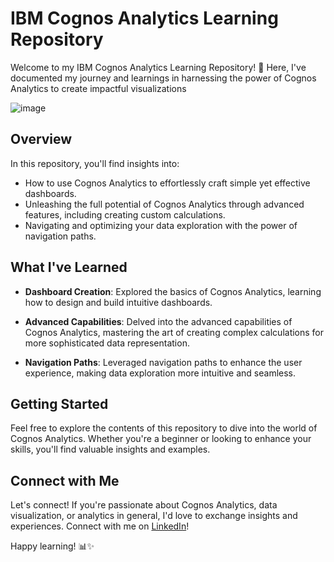 # IBM Cognos Analytics Learning Repository

Welcome to my IBM Cognos Analytics Learning Repository! 🚀 Here, I've documented my journey and learnings in harnessing the power of Cognos Analytics to create impactful visualizations

![image](https://github.com/Ayushmi-Adh/IBM-Cognos/assets/132826306/f06b132a-a551-4c10-ac05-4ac43d3868af)


## Overview

In this repository, you'll find insights into:

- How to use Cognos Analytics to effortlessly craft simple yet effective dashboards.
- Unleashing the full potential of Cognos Analytics through advanced features, including creating custom calculations.
- Navigating and optimizing your data exploration with the power of navigation paths.

## What I've Learned

- **Dashboard Creation**: Explored the basics of Cognos Analytics, learning how to design and build intuitive dashboards.

- **Advanced Capabilities**: Delved into the advanced capabilities of Cognos Analytics, mastering the art of creating complex calculations for more sophisticated data representation.

- **Navigation Paths**: Leveraged navigation paths to enhance the user experience, making data exploration more intuitive and seamless.

## Getting Started

Feel free to explore the contents of this repository to dive into the world of Cognos Analytics. Whether you're a beginner or looking to enhance your skills, you'll find valuable insights and examples.

## Connect with Me

Let's connect! If you're passionate about Cognos Analytics, data visualization, or analytics in general, I'd love to exchange insights and experiences. Connect with me on [LinkedIn](https://www.linkedin.com/in/ayushmi-adhikari-6b94b71a4?utm_source=share&utm_campaign=share_via&utm_content=profile&utm_medium=ios_app)!

Happy learning! 📊✨
